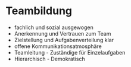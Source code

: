 # Teambildung
- fachlich und sozial ausgewogen
- Anerkennung und Vertrauen zum Team
- Zielstellung und Aufgabenverteilung klar
- offene Kommunikationsatmosphäre
- Teamleitung - Zuständige für Einzelaufgaben
- Hierarchisch - Demokratisch